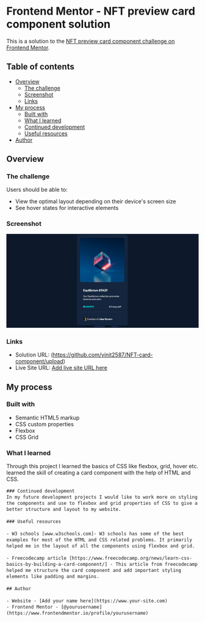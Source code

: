 # Frontend Mentor - NFT preview card component solution

This is a solution to the [NFT preview card component challenge on Frontend Mentor](https://www.frontendmentor.io/challenges/nft-preview-card-component-SbdUL_w0U). 
## Table of contents

- [Overview](#overview)
  - [The challenge](#the-challenge)
  - [Screenshot](#screenshot)
  - [Links](#links)
- [My process](#my-process)
  - [Built with](#built-with)
  - [What I learned](#what-i-learned)
  - [Continued development](#continued-development)
  - [Useful resources](#useful-resources)
- [Author](#author)

## Overview

### The challenge

Users should be able to:

- View the optimal layout depending on their device's screen size
- See hover states for interactive elements

### Screenshot

![](images/nft-card.png)

### Links

- Solution URL: (https://github.com/vinit2587/NFT-card-component/upload)
- Live Site URL: [Add live site URL here](https://your-live-site-url.com)

## My process

### Built with

- Semantic HTML5 markup
- CSS custom properties
- Flexbox
- CSS Grid

### What I learned

Through this project I learned the basics of CSS like flexbox, grid, hover etc.
learned the skill of creating a card component with the help of HTML and CSS.
```
### Continued development
In my future development projects I would like to work more on styling the components and use to flexbox and grid properties of CSS to give a better structure and layout to my website.

### Useful resources

- W3 schools [www.w3schools.com]- W3 schools has some of the best examples for most of the HTML and CSS related problems. It primarily helped me in the layout of all the components using flexbox and grid.

- Freecodecamp article [https://www.freecodecamp.org/news/learn-css-basics-by-building-a-card-component/] - This article from freecodecamp helped me structure the card component and add important styling elements like padding and margins.

## Author

- Website - [Add your name here](https://www.your-site.com)
- Frontend Mentor - [@yourusername](https://www.frontendmentor.io/profile/yourusername)